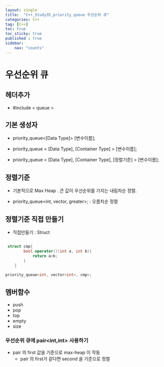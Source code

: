 ```yaml
---
layout: single
title:  "C++_Study35_priority_queue 우선순위 큐"
categories: C++
tag: [C++]
toc: true
toc_sticky: true
published : true
sidebar:
    nav: "counts"  
---
```


# 우선순위 큐

## 헤더추가

* #include < queue >

## 기본 생성자

* priority_queue<[Data Type]> [변수이름];

* priority_queue < [Data Type], [Container Type] > [변수이름];

* priority_queue < [Data Type], [Container Type], [정렬기준] > [변수이름];

## 정렬기준

* 기본적으로 Max Heap . 큰 값이 우선순위를 가지는 내림차순 정렬.

*  priority_queue<int, vector<int>, greater<int>>; : 오름차순 정렬

## 정렬기준 직접 만들기

* 직접만들기 : Struct

```cpp

 struct cmp{
        bool operator()(int a, int b){
            return a>b;
        }
    }
    
priority_queue<int, vector<int>, cmp>;    
```

## 멤버함수

* push
* pop
* top
* empty
* size

### 우선순위 큐에 pair<int,int> 사용하기 

* pair 의 first 값을 기준으로 max-heap 이 작동
    * pair 의 first가 같다면 second 을 기준으로 정렬

